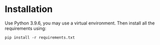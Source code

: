 # Installation

Use Python 3.9.6, you may use a virtual environment.
Then install all the requirements using:
```
pip install -r requirements.txt 
```